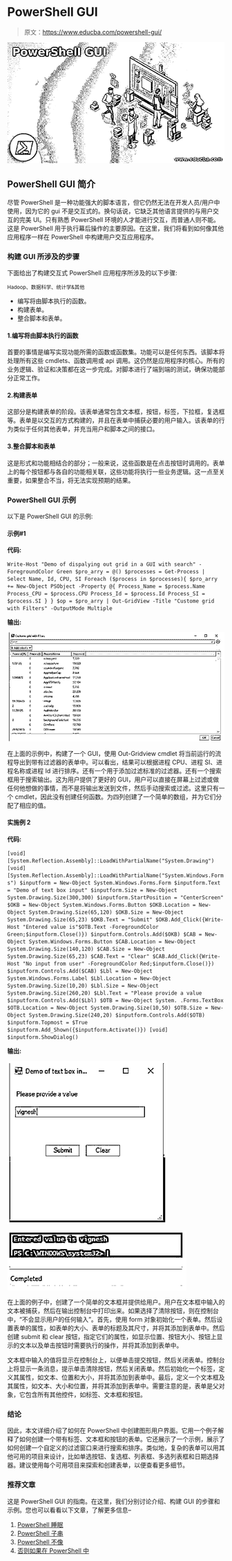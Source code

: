 # PowerShell GUI

> 原文：<https://www.educba.com/powershell-gui/>

![PowerShell GUI](img/ea4ecced6c6e0a5090cc3ddc317a2cb0.png)



## PowerShell GUI 简介

尽管 PowerShell 是一种功能强大的脚本语言，但它仍然无法在开发人员/用户中使用，因为它的 gui 不是交互式的。换句话说，它缺乏其他语言提供的与用户交互的完美 UI。只有熟悉 PowerShell 环境的人才能进行交互，而普通人则不能。这是 PowerShell 用于执行幕后操作的主要原因。在这里，我们将看到如何像其他应用程序一样在 PowerShell 中构建用户交互应用程序。

### 构建 GUI 所涉及的步骤

下面给出了构建交互式 PowerShell 应用程序所涉及的以下步骤:

<small>Hadoop、数据科学、统计学&其他</small>

*   编写将由脚本执行的函数。
*   构建表单。
*   整合脚本和表单。

#### 1.编写将由脚本执行的函数

首要的事情是编写实现功能所需的函数或函数集。功能可以是任何东西。该脚本将处理所有这些 cmdlets、函数调用或 api 调用。这仍然是应用程序的核心。所有的业务逻辑、验证和决策都在这一步完成。对脚本进行了端到端的测试，确保功能部分正常工作。

#### 2.构建表单

这部分是构建表单的阶段。该表单通常包含文本框，按钮，标签，下拉框，复选框等。表单是以交互的方式构建的，并且在表单中捕获必要的用户输入。该表单的行为类似于任何其他表单，并充当用户和脚本之间的接口。

#### 3.整合脚本和表单

这是形式和功能相结合的部分；一般来说，这些函数是在点击按钮时调用的。表单上的每个按钮都与各自的功能相关联，这些功能将执行一些业务逻辑。这一点至关重要，如果整合不当，将无法实现预期的结果。

### PowerShell GUI 示例

以下是 PowerShell GUI 的示例:

#### 示例#1

**代码:**

`Write-Host "Demo of dispalying out grid in a GUI with search" -ForegroundColor Green
$pro_arry = @()
$processes = Get-Process | Select Name, Id, CPU, SI
Foreach ($process in $processes){
$pro_arry += New-Object PSObject -Property @{
Process_Name = $process.Name
Process_CPU = $process.CPU
Process_Id = $process.Id
Process_SI = $process.SI
}
}
$op = $pro_arry | Out-GridView -Title "Custome grid with Filters" -OutputMode Multiple`

**输出:**

![PowerShell GUI 1](img/a3a2900a360889b6073f5556ed2840fd.png)



在上面的示例中，构建了一个 GUI，使用 Out-Gridview cmdlet 将当前运行的流程导出到带有过滤器的表单中。可以看出，结果可以根据进程 CPU、进程 SI、进程名称或进程 Id 进行排序。还有一个用于添加过滤标准的过滤器。还有一个搜索框用于搜索输出。这为用户提供了更好的 GUI，用户可以直接在屏幕上过滤或做任何他想做的事情，而不是将输出发送到文件，然后手动搜索或过滤。这里只有一个 cmdlet，因此没有创建任何函数。为四列创建了一个简单的数组，并为它们分配了相应的值。

#### 实施例 2

**代码:**

`[void] [System.Reflection.Assembly]::LoadWithPartialName("System.Drawing")
[void] [System.Reflection.Assembly]::LoadWithPartialName("System.Windows.Forms")
$inputform = New-Object System.Windows.Forms.Form
$inputform.Text = "Demo of text box input"
$inputform.Size = New-Object System.Drawing.Size(300,300)
$inputform.StartPosition = "CenterScreen"
$OKB = New-Object System.Windows.Forms.Button
$OKB.Location = New-Object System.Drawing.Size(65,120)
$OKB.Size = New-Object System.Drawing.Size(65,23)
$OKB.Text = "Submit"
$OKB.Add_Click({Write-Host "Entered value is"$OTB.Text -ForegroundColor Green;$inputform.Close()})
$inputform.Controls.Add($OKB)
$CAB = New-Object System.Windows.Forms.Button
$CAB.Location = New-Object System.Drawing.Size(140,120)
$CAB.Size = New-Object System.Drawing.Size(65,23)
$CAB.Text = "Clear"
$CAB.Add_Click({Write-Host "No input from user" -ForegroundColor Red;$inputform.Close()})
$inputform.Controls.Add($CAB)
$Lbl = New-Object System.Windows.Forms.Label
$Lbl.Location = New-Object System.Drawing.Size(10,20)
$Lbl.Size = New-Object System.Drawing.Size(260,20)
$Lbl.Text = "Please provide a value
$inputform.Controls.Add($Lbl)
$OTB = New-Object System. .Forms.TextBox
$OTB.Location = New-Object System.Drawing.Size(10,50)
$OTB.Size = New-Object System.Drawing.Size(240,20)
$inputform.Controls.Add($OTB)
$inputform.Topmost = $True
$inputform.Add_Shown({$inputform.Activate()})
[void] $inputform.ShowDialog()`

**输出:**

![PowerShell GUI 2](img/8dea3d1d6f6539c149fc5c0fb837ac3f.png)



![completed](img/aebf8a9236a3c6bb672f5a7779f8eb05.png)



在上面的例子中，创建了一个简单的文本框并提供给用户。用户在文本框中输入的文本被捕获，然后在输出控制台中打印出来。如果选择了清除按钮，则在控制台中，“不会显示用户的任何输入”。首先，使用 form 对象初始化一个表单。然后设置表单的属性，如表单的大小、表单的标题及其尺寸，并将其添加到表单中。然后创建 submit 和 clear 按钮，指定它们的属性，如显示位置、按钮大小、按钮上显示的文本以及单击按钮时需要执行的操作，并将其添加到表单中。

文本框中输入的值将显示在控制台上，以便单击提交按钮，然后关闭表单。控制台上将显示一条消息，提示单击清除按钮，然后关闭表单。然后初始化一个标签，定义其属性，如文本、位置和大小，并将其添加到表单中。最后，定义一个文本框及其属性，如文本、大小和位置，并将其添加到表单中。需要注意的是，表单是父对象，它包含所有其他控件，如标签、文本框和按钮。

### 结论

因此，本文详细介绍了如何在 PowerShell 中创建图形用户界面。它用一个例子解释了如何创建一个带有标签、文本框和按钮的表单。它还展示了一个示例，展示了如何创建一个自定义的过滤窗口来进行搜索和排序。类似地，复杂的表单可以用其他可用的项目来设计，比如单选按钮、复选框、列表框、多选列表框和日期选择器。建议使用每个可用项目来探索和创建表单，以便查看更多细节。

### 推荐文章

这是 PowerShell GUI 的指南。在这里，我们分别讨论介绍、构建 GUI 的步骤和示例。您也可以看看以下文章，了解更多信息–

1.  [PowerShell 睡眠](https://www.educba.com/powershell-sleep/)
2.  [PowerShell 子串](https://www.educba.com/powershell-substring/)
3.  [PowerShell 不像](https://www.educba.com/powershell-not-like/)
4.  [否则如果在 PowerShell 中](https://www.educba.com/else-if-in-powershell/)





